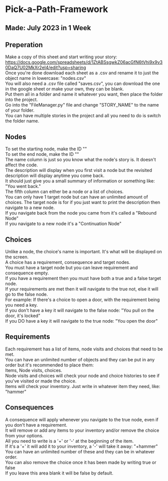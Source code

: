 # Pick-a-Path-Framework
## Made: July 2023 in 1 Week

## Preperation
Make a copy of this sheet and start writing your story: <br />
https://docs.google.com/spreadsheets/d/1ZtABSsgwkZ06acGfN6tVhi9x9v30DaQ7U02MkXr2eI4/edit?usp=sharing <br />
Once you're done download each sheet as a .csv and rename it to just the object name in lowercase: "nodes.csv" <br />
You will also need a .csv file called "saves.csv", you can download the one in the google sheet or make your own, they can be blank. <br />
Put them all in a folder and name it whatever you want, then place the folder into the project. <br />
Go into the "FileManager.py" file and change "STORY_NAME" to the name of your folder. <br />
You can have multiple stories in the project and all you need to do is switch the folder name. <br />

## Nodes
To set the starting node, make the ID "<START>" <br />
To set the end node, make the ID "<END>" <br />
The name column is just so you know what the node's story is. It doesn't affect the code. <br />
The description will display when you first visit a node but the revisited description will display anytime you come back. <br />
It should just give you a small summary of information or something like: "You went back." <br />
The fifth column can either be a node or a list of choices. <br />
You can only have 1 target node but can have an unlimited amount of choices.
The target node is for if you just want to print the description then navigate to a new node. <br />
If you navigate back from the node you came from it's called a "Rebound Node" <br />
If you navigate to a new node it's a "Continuation Node" <br />

## Choices
Unlike a node, the choice's name is important. It's what will be displayed on the screen. <br />
A choice has a requirement, consequence and target nodes. <br />
You must have a target node but you can leave requirement and consequence empty. <br />
If you have a requirement then you must have both a true and a false target node. <br />
If your requirements are met then it will navigate to the true not, else it will go to the false node. <br />
For example: If there's a choice to open a door, with the requirement being you need a key. <br />
If you don't have a key it will navigate to the false node: "You pull on the door, it's locked" <br />
If you DO have a key it will navigate to the true node: "You open the door" <br />

## Requirements
Each requirement has a list of items, node visits and choices that need to be met. <br />
You can have an unlimited number of objects and they can be put in any order but it's recommended to place them: <br />
Items, Node visits, choices. <br />
Node visits and choices will check your node and choice histories to see if you've visited or made the choice. <br />
Items will check your inventory. Just write in whatever item they need, like: "hammer" <br />

## Consequences
A consequence will apply whenever you navigate to the true node, even if you don't have a requirement. <br />
It will remove or add any items to your inventory and/or remove the choice from your options. <br />
All you need to write is a '+' or '-' at the beginning of the item. <br />
If it's a '+' it will add it to your inventory, a '-' will take it away: "+hammer" <br />
You can have an unlimited number of these and they can be in whatever order. <br />
You can also remove the choice once it has been made by writing true or false <br />
If you leave this area blank it will be false by default. <br />
